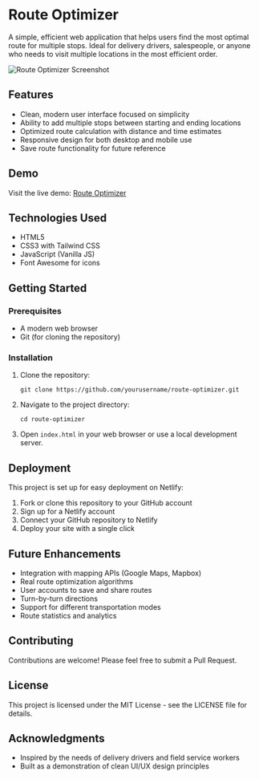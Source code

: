 # Route Optimizer

A simple, efficient web application that helps users find the most optimal route for multiple stops. Ideal for delivery drivers, salespeople, or anyone who needs to visit multiple locations in the most efficient order.

![Route Optimizer Screenshot](screenshot.png)

## Features

- Clean, modern user interface focused on simplicity
- Ability to add multiple stops between starting and ending locations
- Optimized route calculation with distance and time estimates
- Responsive design for both desktop and mobile use
- Save route functionality for future reference

## Demo

Visit the live demo: [Route Optimizer](https://route-optimizer-demo.netlify.app/)

## Technologies Used

- HTML5
- CSS3 with Tailwind CSS
- JavaScript (Vanilla JS)
- Font Awesome for icons

## Getting Started

### Prerequisites

- A modern web browser
- Git (for cloning the repository)

### Installation

1. Clone the repository:
   ```
   git clone https://github.com/yourusername/route-optimizer.git
   ```

2. Navigate to the project directory:
   ```
   cd route-optimizer
   ```

3. Open `index.html` in your web browser or use a local development server.

## Deployment

This project is set up for easy deployment on Netlify:

1. Fork or clone this repository to your GitHub account
2. Sign up for a Netlify account
3. Connect your GitHub repository to Netlify
4. Deploy your site with a single click

## Future Enhancements

- Integration with mapping APIs (Google Maps, Mapbox)
- Real route optimization algorithms
- User accounts to save and share routes
- Turn-by-turn directions
- Support for different transportation modes
- Route statistics and analytics

## Contributing

Contributions are welcome! Please feel free to submit a Pull Request.

## License

This project is licensed under the MIT License - see the LICENSE file for details.

## Acknowledgments

- Inspired by the needs of delivery drivers and field service workers
- Built as a demonstration of clean UI/UX design principles